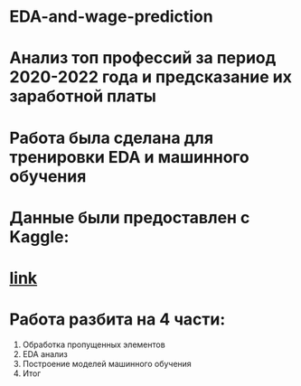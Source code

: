 # EDA-and-wage-prediction

# Анализ топ профессий за период 2020-2022 года и предсказание их заработной платы

# Работа была сделана для тренировки EDA и машинного обучения 

# Данные были предоставлен с Kaggle:
# <a href="https://www.kaggle.com/datasets/ruchi798/data-science-job-salaries">link</a>

# Работа разбита на 4 части:
1. Обработка пропущенных элементов
2. EDA анализ
3. Построение моделей машинного обучения
4. Итог
